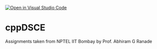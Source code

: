 [![Open in Visual Studio Code](https://classroom.github.com/assets/open-in-vscode-718a45dd9cf7e7f842a935f5ebbe5719a5e09af4491e668f4dbf3b35d5cca122.svg)](https://classroom.github.com/online_ide?assignment_repo_id=11474772&assignment_repo_type=AssignmentRepo)
# cppDSCE
Assignments taken from NPTEL IIT Bombay by Prof. Abhiram G Ranade
